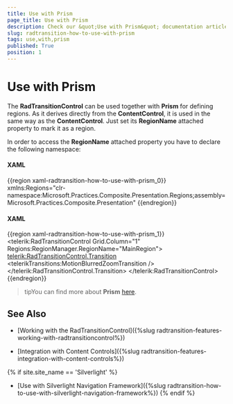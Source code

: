 ```yaml
---
title: Use with Prism
page_title: Use with Prism
description: Check our &quot;Use with Prism&quot; documentation article for the RadTransitionControl {{ site.framework_name }} control.
slug: radtransition-how-to-use-with-prism
tags: use,with,prism
published: True
position: 1
---
```


# Use with Prism

The __RadTransitionControl__ can be used together with __Prism__ for defining regions. As it derives directly from the __ContentControl__, it is used in the same way as the __ContentControl__. Just set its __RegionName__ attached property to mark it as a region.

In order to access the __RegionName__ attached property you have to declare the following namespace:

#### __XAML__

{{region xaml-radtransition-how-to-use-with-prism_0}}
	xmlns:Regions="clr-namespace:Microsoft.Practices.Composite.Presentation.Regions;assembly=Microsoft.Practices.Composite.Presentation"
{{endregion}}

#### __XAML__

{{region xaml-radtransition-how-to-use-with-prism_1}}
	<telerik:RadTransitionControl Grid.Column="1"
	                        Regions:RegionManager.RegionName="MainRegion">
	    <telerik:RadTransitionControl.Transition>
	        <telerikTransitions:MotionBlurredZoomTransition />
	    </telerik:RadTransitionControl.Transition>
	</telerik:RadTransitionControl>
{{endregion}}

>tipYou can find more about __Prism__ [here](http://compositewpf.codeplex.com/).

## See Also

 * [Working with the RadTransitionControl]({%slug radtransition-features-working-with-radtransitioncontrol%})

 * [Integration with Content Controls]({%slug radtransition-features-integration-with-content-controls%})

  {% if site.site_name == 'Silverlight' %}
 * [Use with Silverlight Navigation Framework]({%slug radtransition-how-to-use-with-silverlight-navigation-framework%})
 {% endif %}
